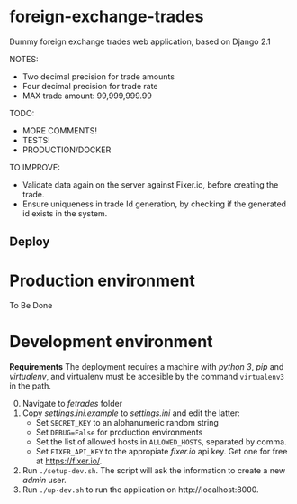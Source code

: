# foreign-exchange-trades
Dummy foreign exchange trades web application, based on Django 2.1

NOTES:
* Two decimal precision for trade amounts
* Four decimal precision for trade rate
* MAX trade amount: 99,999,999.99

TODO:
* MORE COMMENTS!
* TESTS!
* PRODUCTION/DOCKER

TO IMPROVE:
* Validate data again on the server against Fixer.io, before creating the trade.
* Ensure uniqueness in trade Id generation, by checking if the generated id exists in the system.


## Deploy

# Production environment
To Be Done

# Development environment
**Requirements** The deployment requires a machine with _python 3_, _pip_ and _virtualenv_, and virtualenv must be accesible by the command `virtualenv3` in the path.

0. Navigate to _fetrades_ folder
1. Copy _settings.ini.example_ to _settings.ini_ and edit the latter:
	* Set `SECRET_KEY` to an alphanumeric random string
	* Set `DEBUG=False` for production environments
	* Set the list of allowed hosts in `ALLOWED_HOSTS`, separated by comma.
	* Set `FIXER_API_KEY` to the appropiate _fixer.io_ api key. Get one for free at https://fixer.io/. 
2. Run `./setup-dev.sh`. The script will ask the information to create a new _admin_ user.
3. Run `./up-dev.sh` to run the application on http://localhost:8000.

